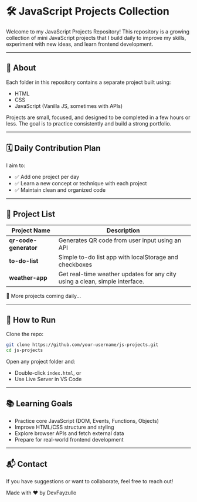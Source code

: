 # 🛠️ JavaScript Projects Collection

Welcome to my JavaScript Projects Repository!
This repository is a growing collection of mini JavaScript projects that I build daily to improve my skills, experiment with new ideas, and learn frontend development.

---

## 📌 About

Each folder in this repository contains a separate project built using:

* HTML
* CSS
* JavaScript (Vanilla JS, sometimes with APIs)

Projects are small, focused, and designed to be completed in a few hours or less.
The goal is to practice consistently and build a strong portfolio.

---

## 🗓️ Daily Contribution Plan

I aim to:

* ✅ Add one project per day
* ✅ Learn a new concept or technique with each project
* ✅ Maintain clean and organized code

---

## 📁 Project List

| Project Name          | Description                                            |
| --------------------- | ------------------------------------------------------ |
| **qr-code-generator** | Generates QR code from user input using an API         |
| **to-do-list**        | Simple to-do list app with localStorage and checkboxes |
| **weather-app**       | Get real-time weather updates for any city using a clean, simple interface. |


🔄 More projects coming daily...

---

## 🚀 How to Run

Clone the repo:

```bash
git clone https://github.com/your-username/js-projects.git
cd js-projects
```

Open any project folder and:

* Double-click `index.html`, or
* Use Live Server in VS Code

---

## 📚 Learning Goals

* Practice core JavaScript (DOM, Events, Functions, Objects)
* Improve HTML/CSS structure and styling
* Explore browser APIs and fetch external data
* Prepare for real-world frontend development

---

## 📬 Contact

If you have suggestions or want to collaborate, feel free to reach out!

Made with ❤️ by DevFayzullo
